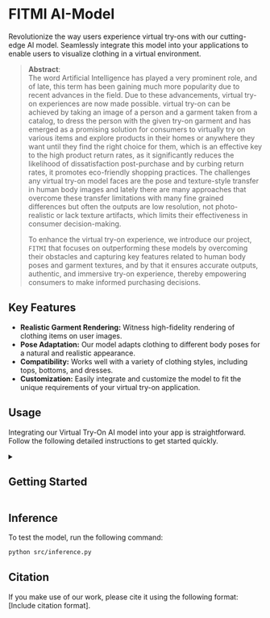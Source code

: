 # FITMI AI-Model

Revolutionize the way users experience virtual try-ons with our cutting-edge AI model. Seamlessly integrate this model into your applications to enable users to visualize clothing in a virtual environment.
> **Abstract**: <br>
> The word Artificial Intelligence has played a very prominent role, and of late, this term has been gaining much more popularity due to recent advances in the field. Due to these advancements, virtual
> try-on experiences are now made possible. 
> virtual try-on can be achieved by taking an image of a person and a garment taken from a catalog, to dress the person with the given try-on garment and has emerged as a promising solution for consumers
> to virtually try on various items and explore products in their homes or anywhere they want until they find the right choice for them, which is an effective key to the high product return rates, as it
> significantly reduces the likelihood of dissatisfaction post-purchase and by curbing return rates, it promotes eco-friendly shopping practices.
> The challenges any virtual try-on model faces are the pose and texture-style transfer in human body images and lately there are many approaches that overcome these transfer limitations with many fine
> grained differences but often the outputs are low resolution, not photo-realistic or lack texture artifacts, which limits their effectiveness in consumer decision-making.
>
> To enhance the virtual try-on experience,
> we introduce our project, ```FITMI``` that focuses on outperforming these models by overcoming their obstacles and capturing key features related to human body poses
> and garment textures, and by that it ensures accurate outputs, authentic, and immersive try-on experience, thereby empowering consumers to make informed purchasing decisions.




## Key Features

- **Realistic Garment Rendering:** Witness high-fidelity rendering of clothing items on user images.
- **Pose Adaptation:** Our model adapts clothing to different body poses for a natural and realistic appearance.
- **Compatibility:** Works well with a variety of clothing styles, including tops, bottoms, and dresses.
- **Customization:** Easily integrate and customize the model to fit the unique requirements of your virtual try-on application.

## Usage

Integrating our Virtual Try-On AI model into your app is straightforward. Follow the following detailed instructions to get started quickly.
<details>
<summary><h2>Getting Started</h2></summary>

### Installation

1. Clone the repository

```sh
git clone https://github.com/FITMI-APP/AI-Model.git
```
2. Install Python dependencies

```sh
conda env create -n FITMI -f FITMI.yaml
conda activate FITMI
```

### additionally, you should install the required packages manually:

   1. install **[cuda 11.8](https://developer.nvidia.com/cuda-11-8-0-download-archive)**

   2. Install [Microsoft Visual C++ Build Tools](https://visualstudio.microsoft.com/visual-cpp-build-tools/)

   3. set in your environment variables "CUDA_PATH=C:\Program Files\NVIDIA GPU Computing Toolkit\CUDA\v11.8"   **Update the path accordingly**

   4. install [torch](https://pytorch.org/get-started/locally/)
    or directly type this in your command line:

```sh
pip3 install torch torchvision torchaudio --index-url https://download.pytorch.org/whl/cu118
```

   5. install [cupy](https://docs.cupy.dev/en/stable/install.html#upgrading-cupy) or directly type this in your command line:

```sh
pip install cupy-cuda11x
```

   6. install [cuDNN](https://developer.nvidia.com/rdp/cudnn-archive)

   7. copy (lib, include, bin) cuDNN files to the corresponding files in C:\Program Files\NVIDIA GPU Computing Toolkit\CUDA\v11.8 respectively

   8. install xformers

```sh
pip3 install -U xformers --index-url https://download.pytorch.org/whl/cu118
```
**note: you may need to reinstall the torch if it got uninstalled from this step**

  9. install detectron2

```sh
python -m pip install 'git+https://github.com/facebookresearch/detectron2.git'
```
 10. install these packages
     
```sh
pip install transformers==4.27.3 accelerate==0.18.0 diffusers==0.14.0 clean-fid==0.1.35 torchmetrics rembg ninja av tensorflow scikit-learn huggingface-hub==0.19.4
```

### Data Preparation
 #### checkpoints and dataset:
We provide checkpoints for our preprocessing and recommendation system's embeddings in addition to our customized dataset used in our recommendation system. Please download the checkpoints, *.pkl and dataset from our [FITMI](https://fcihelwanedu-my.sharepoint.com/:f:/g/personal/tasnim_mohsen_1375_fci_helwan_edu_eg/Eha1Y-GS-6dEoWSpjwTOTJkBiFYrG-hxAF_5UpnQFc3UAg?e=7glxeS) drive.
Once they are downloaded, the folder structure should look like this:

```
├── AI-Model
|   inception-2015-12-05.pt
|   ├── src
|   |   ├── inception-2015-12-05.pt
|   ├── recommendationSystem
|   |   ├── upper_body
|   |   |   ├── cloth
|   |   |   |   ├── *add upper_body data here*
|   |   |   ├── embedding.pkl
|   |   |   ├── filenames.pkl
|   |   ├── lower_body
|   |   |   ├── cloth
|   |   |   |   ├── *add lower_body data here*
|   |   |   ├── embedding.pkl
|   |   |   ├── filenames.pkl
|   |   ├── dresses
|   |   |   ├── cloth
|   |   |   |   ├── *add dresses data here*
|   |   |   ├── embedding.pkl
|   |   |   ├── filenames.pkl
|   |   ├── complementary
|   |   |   ├── male
|   |   |   |  ├── cloth
|   |   |   |  |   ├── *add male data here*
|   |   |   |  ├── embedding.pkl
|   |   |   |  ├── filenames.pkl
|   |   |   ├── female
|   |   |   |  ├── cloth
|   |   |   |  |   ├── *add female data here*
|   |   |   |  ├── embedding.pkl
|   |   |   |  ├── filenames.pkl
|   ├── preprocessing
|   |   ├── dresscode_preProcessing
|   |   |   ├── DensePose
|   |   |   |   ├── projects
|   |   |   |   |   ├── DensePose
|   |   |   |   |   |   ├── configs
|   |   |   |   |   |   |  ├── model_final_162be9.pkl
|   |   |   ├── OpenPose
|   |   |   |   ├── model
|   |   |   |   |   ├── body_pose_model.pth
|   |   |   |   |   ├── hand_pose_model.pth
|   |   |   |   |   ├── body_pose.caffemodel
|   |   |   |   |   ├── hand_pose.caffemodel
|   |   |   ├── Parsing
|   |   |   |   ├── checkpoints
|   |   |   |   |   ├── exp-schp-201908301523-atr.pth
|   |   ├── vitonHDpreProcessing
|   |   |   ├── DensePose
|   |   |   |   ├── projects
|   |   |   |   |   ├── DensePose
|   |   |   |   |   |   ├── configs
|   |   |   |   |   |   |   ├── model_final_162be9.pkl
|   |   |   ├── OpenPose
|   |   |   |   ├── model
|   |   |   |   |   ├── body_pose_model.pth
|   |   |   |   |   ├── hand_pose_model.pth
|   |   |   |   |   ├── body_pose.caffemodel
|   |   |   |   |   ├── hand_pose.caffemodel
|   |   |   ├── Parsing
|   |   |   |   ├── checkpoints
|   |   |   |   |   ├── exp-schp-201908261155-lip.pth
```

</details>

## Inference

To test the model, run the following command:


```sh
python src/inference.py
```
## Citation

If you make use of our work, please cite it using the following format: [Include citation format].



